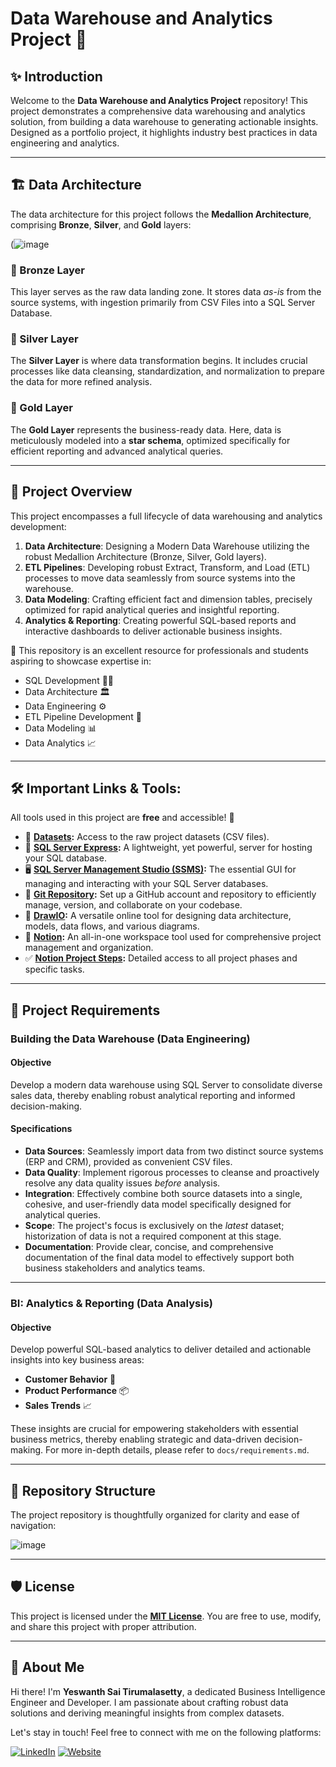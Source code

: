 # Data Warehouse and Analytics Project 🚀

## ✨ Introduction

Welcome to the **Data Warehouse and Analytics Project** repository! This project demonstrates a comprehensive data warehousing and analytics solution, from building a data warehouse to generating actionable insights. Designed as a portfolio project, it highlights industry best practices in data engineering and analytics.

---

## 🏗️ Data Architecture

The data architecture for this project follows the **Medallion Architecture**, comprising **Bronze**, **Silver**, and **Gold** layers:

(![image](https://github.com/user-attachments/assets/fd4f0f57-c71e-422e-bec8-d637cf21aeae)



### 🥉 Bronze Layer
This layer serves as the raw data landing zone. It stores data *as-is* from the source systems, with ingestion primarily from CSV Files into a SQL Server Database.

### 🥈 Silver Layer
The **Silver Layer** is where data transformation begins. It includes crucial processes like data cleansing, standardization, and normalization to prepare the data for more refined analysis.

### 🥇 Gold Layer
The **Gold Layer** represents the business-ready data. Here, data is meticulously modeled into a **star schema**, optimized specifically for efficient reporting and advanced analytical queries.

---

## 📖 Project Overview

This project encompasses a full lifecycle of data warehousing and analytics development:

1.  **Data Architecture**: Designing a Modern Data Warehouse utilizing the robust Medallion Architecture (Bronze, Silver, Gold layers).
2.  **ETL Pipelines**: Developing robust Extract, Transform, and Load (ETL) processes to move data seamlessly from source systems into the warehouse.
3.  **Data Modeling**: Crafting efficient fact and dimension tables, precisely optimized for rapid analytical queries and insightful reporting.
4.  **Analytics & Reporting**: Creating powerful SQL-based reports and interactive dashboards to deliver actionable business insights.

🎯 This repository is an excellent resource for professionals and students aspiring to showcase expertise in:
* SQL Development 🧑‍💻
* Data Architecture 🏛️
* Data Engineering ⚙️
* ETL Pipeline Development 🚀
* Data Modeling 📊
* Data Analytics 📈

---

## 🛠️ Important Links & Tools:

All tools used in this project are **free** and accessible! 🎉

* 📁 **[Datasets](datasets/):** Access to the raw project datasets (CSV files).
* 💾 **[SQL Server Express](https://www.microsoft.com/en-us/sql-server/sql-server-downloads):** A lightweight, yet powerful, server for hosting your SQL database.
* 🖥️ **[SQL Server Management Studio (SSMS)](https://learn.microsoft.com/en-us/sql/ssms/download-sql-server-management-studio-ssms?view=sql-server-ver16):** The essential GUI for managing and interacting with your SQL Server databases.
* 🐙 **[Git Repository](https://github.com/):** Set up a GitHub account and repository to efficiently manage, version, and collaborate on your codebase.
* 🎨 **[DrawIO](https://www.drawio.com/):** A versatile online tool for designing data architecture, models, data flows, and various diagrams.
* 📝 **[Notion](https://www.notion.com/):** An all-in-one workspace tool used for comprehensive project management and organization.
* ✅ **[Notion Project Steps](https://thankful-pangolin-2ca.notion.site/SQL-Data-Warehouse-Project-16ed041640ef80489667cfe2f380b269?pvs=4):** Detailed access to all project phases and specific tasks.

---

## 🎯 Project Requirements

### Building the Data Warehouse (Data Engineering)

#### Objective
Develop a modern data warehouse using SQL Server to consolidate diverse sales data, thereby enabling robust analytical reporting and informed decision-making.

#### Specifications
* **Data Sources**: Seamlessly import data from two distinct source systems (ERP and CRM), provided as convenient CSV files.
* **Data Quality**: Implement rigorous processes to cleanse and proactively resolve any data quality issues *before* analysis.
* **Integration**: Effectively combine both source datasets into a single, cohesive, and user-friendly data model specifically designed for analytical queries.
* **Scope**: The project's focus is exclusively on the *latest* dataset; historization of data is not a required component at this stage.
* **Documentation**: Provide clear, concise, and comprehensive documentation of the final data model to effectively support both business stakeholders and analytics teams.

---

### BI: Analytics & Reporting (Data Analysis)

#### Objective
Develop powerful SQL-based analytics to deliver detailed and actionable insights into key business areas:

* **Customer Behavior** 👥
* **Product Performance** 📦
* **Sales Trends** 📈

These insights are crucial for empowering stakeholders with essential business metrics, thereby enabling strategic and data-driven decision-making. For more in-depth details, please refer to `docs/requirements.md`.

---

## 📂 Repository Structure

The project repository is thoughtfully organized for clarity and ease of navigation:

![image](https://github.com/user-attachments/assets/e6ed198a-1bec-4518-b713-33bf90a8699f)


---

## 🛡️ License

This project is licensed under the **[MIT License](LICENSE)**. You are free to use, modify, and share this project with proper attribution.

---

## 🌟 About Me

Hi there! I'm **Yeswanth Sai Tirumalasetty**, a dedicated Business Intelligence Engineer and Developer. I am passionate about crafting robust data solutions and deriving meaningful insights from complex datasets.

Let's stay in touch! Feel free to connect with me on the following platforms:

[![LinkedIn](https://img.shields.io/badge/LinkedIn-0077B5?style=for-the-badge&logo=linkedin&logoColor=white)](https://linkedin.com/in/yeswanthsaitirumalasetty)
[![Website](https://img.shields.io/badge/Website-000000?style=for-the-badge&logo=google-chrome&logoColor=white)](https://www.yeswanthsaitirumalasetty.com)
